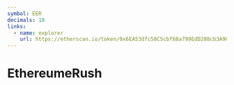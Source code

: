 ```yaml
---
symbol: EER
decimals: 18
links:
  - name: explorer
    url: https://etherscan.io/token/0x6EA53dfc58C5cbf68a799EdD208cb3A905db5939
---
```


# EthereumeRush

